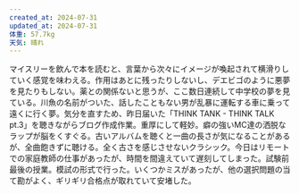 ```yaml
---
created_at: 2024-07-31
updated_at: 2024-07-31
体重: 57.7kg
天気: 晴れ
---
```


マイスリーを飲んで本を読むと、言葉から次々にイメージが喚起されて横滑りしていく感覚を味わえる。作用はあとに残ったりしないし、デエビゴのように悪夢を見たりもしない。薬との関係ないと思うが、ここ数日連続して中学校の夢を見ている。川魚の名前がついた、話したこともない男が乱暴に運転する車に乗って遠くに行く夢。気分を直すため、昨日届いた「THINK TANK - THINK TALK pt.3」を聴きながらブログ作成作業。重厚にして軽妙。癖の強いMC達の洒脱なラップが脳をくすぐる。古いアルバムを聴くと一曲の長さが気になることがあるが、全曲飽きずに聴ける。全く古さを感じさせないクラシック。今日はリモートでの家庭教師の仕事があったが、時間を間違えていて遅刻してしまった。試験前最後の授業。模試の形式で行った。いくつかミスがあったが、他の選択問題の当て勘がよく、ギリギリ合格点が取れていて安堵した。
